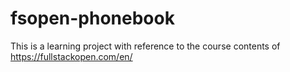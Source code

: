 # fsopen-phonebook

This is a learning project with reference to the course contents of https://fullstackopen.com/en/
